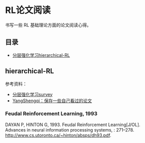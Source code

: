 # RL论文阅读
书写一些 RL 基础理论方面的论文阅读心得。

## 目录
- [分层强化学习hierarchical-RL](#hierarchical-RL)

## hierarchical-RL
参考资料：
- [分层强化学习survey](https://zhuanlan.zhihu.com/p/267524544)
- [YangShengqi：保存一些自己看过的论文](https://github.com/YangShengqi/paper/tree/master/Reinforcement%20Learning/hierarchical)

### Feudal Reinforcement Learning, 1993
DAYAN P, HINTON G, 1993. Feudal Reinforcement Learning[J/OL]. Advances in neural information processing systems, : 271–278. http://www.cs.utoronto.ca/~hinton/absps/dh93.pdf.

